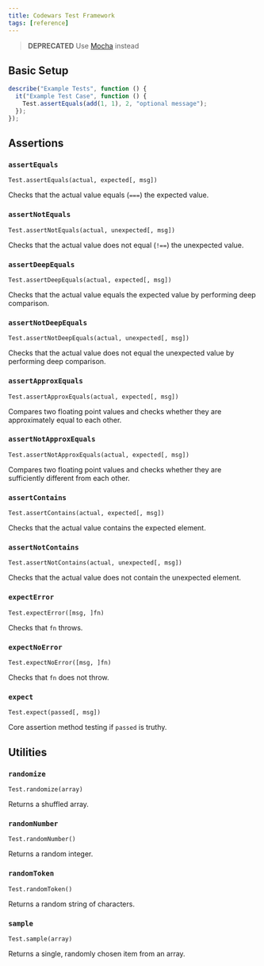 ```yaml
---
title: Codewars Test Framework
tags: [reference]
---
```



<!--
TODO: Show equivalent assertions in `chai` to help with migration.
-->

> **DEPRECATED** Use [Mocha](/languages/javascript/mocha/) instead

## Basic Setup

```javascript
describe("Example Tests", function () {
  it("Example Test Case", function () {
    Test.assertEquals(add(1, 1), 2, "optional message");
  });
});
```

## Assertions

### `assertEquals`

`Test.assertEquals(actual, expected[, msg])`

Checks that the actual value equals (`===`) the expected value.

### `assertNotEquals`

`Test.assertNotEquals(actual, unexpected[, msg])`

Checks that the actual value does not equal (`!==`) the unexpected value.

### `assertDeepEquals`

`Test.assertDeepEquals(actual, expected[, msg])`

Checks that the actual value equals the expected value by performing deep comparison.

### `assertNotDeepEquals`

`Test.assertNotDeepEquals(actual, unexpected[, msg])`

Checks that the actual value does not equal the unexpected value by performing deep comparison.

### `assertApproxEquals`

`Test.assertApproxEquals(actual, expected[, msg])`

Compares two floating point values and checks whether they are approximately equal to each other.

### `assertNotApproxEquals`

`Test.assertNotApproxEquals(actual, expected[, msg])`

Compares two floating point values and checks whether they are sufficiently different from each other.

### `assertContains`

`Test.assertContains(actual, expected[, msg])`

Checks that the actual value contains the expected element.

### `assertNotContains`

`Test.assertNotContains(actual, unexpected[, msg])`

Checks that the actual value does not contain the unexpected element.

### `expectError`

`Test.expectError([msg, ]fn)`

Checks that `fn` throws.

### `expectNoError`

`Test.expectNoError([msg, ]fn)`

Checks that `fn` does not throw.

### `expect`

`Test.expect(passed[, msg])`

Core assertion method testing if `passed` is truthy.

## Utilities

### `randomize`

`Test.randomize(array)`

Returns a shuffled array.

### `randomNumber`

`Test.randomNumber()`

Returns a random integer.

### `randomToken`

`Test.randomToken()`

Returns a random string of characters.

### `sample`

`Test.sample(array)`

Returns a single, randomly chosen item from an array.
